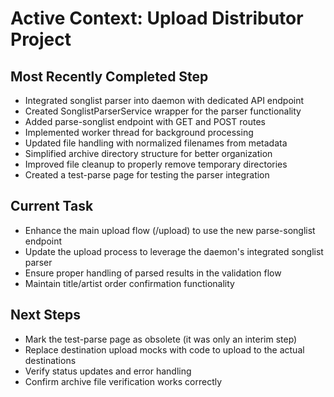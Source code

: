 # Active Context: Upload Distributor Project

## Most Recently Completed Step
- Integrated songlist parser into daemon with dedicated API endpoint
- Created SonglistParserService wrapper for the parser functionality
- Added parse-songlist endpoint with GET and POST routes
- Implemented worker thread for background processing
- Updated file handling with normalized filenames from metadata
- Simplified archive directory structure for better organization
- Improved file cleanup to properly remove temporary directories
- Created a test-parse page for testing the parser integration

## Current Task
- Enhance the main upload flow (/upload) to use the new parse-songlist endpoint
- Update the upload process to leverage the daemon's integrated songlist parser
- Ensure proper handling of parsed results in the validation flow
- Maintain title/artist order confirmation functionality

## Next Steps
- Mark the test-parse page as obsolete (it was only an interim step)
- Replace destination upload mocks with code to upload to the actual destinations
- Verify status updates and error handling
- Confirm archive file verification works correctly
